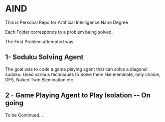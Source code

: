 # AIND

This is Personal Repo for Artificial Intelligence Nano Degree

Each Folder corresponds to a problem being solved.
 
 The First Problem attempted was

## 1- Soduku Solving Agent
The goal was to code a game playing agent that can solve a diagonal sudoku. Used various techniques to Solve them like eleminate, only choice, DFS, Naked Twin Elemination etc.
 

## 2 - Game Playing Agent to Play Isolation -- On going
 
 To be Continued...
